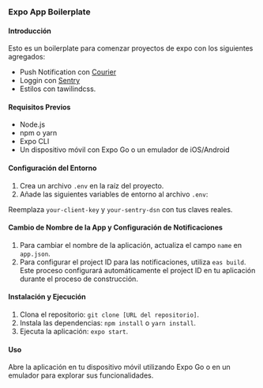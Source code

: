### Expo App Boilerplate


#### Introducción
Esto es un boilerplate para comenzar proyectos de expo con los siguientes agregados:

- Push Notification con [Courier](https://app.courier.com/)
- Loggin con [Sentry]()
- Estilos con tawilindcss.


#### Requisitos Previos
- Node.js
- npm o yarn
- Expo CLI
- Un dispositivo móvil con Expo Go o un emulador de iOS/Android

#### Configuración del Entorno
1. Crea un archivo `.env` en la raíz del proyecto.
2. Añade las siguientes variables de entorno al archivo `.env`:

Reemplaza `your-client-key` y `your-sentry-dsn` con tus claves reales.

#### Cambio de Nombre de la App y Configuración de Notificaciones
1. Para cambiar el nombre de la aplicación, actualiza el campo `name` en `app.json`.
2. Para configurar el project ID para las notificaciones, utiliza `eas build`. Este proceso configurará automáticamente el project ID en tu aplicación durante el proceso de construcción.

#### Instalación y Ejecución
1. Clona el repositorio: `git clone [URL del repositorio]`.
2. Instala las dependencias: `npm install` o `yarn install`.
3. Ejecuta la aplicación: `expo start`.

#### Uso
Abre la aplicación en tu dispositivo móvil utilizando Expo Go o en un emulador para explorar sus funcionalidades.
